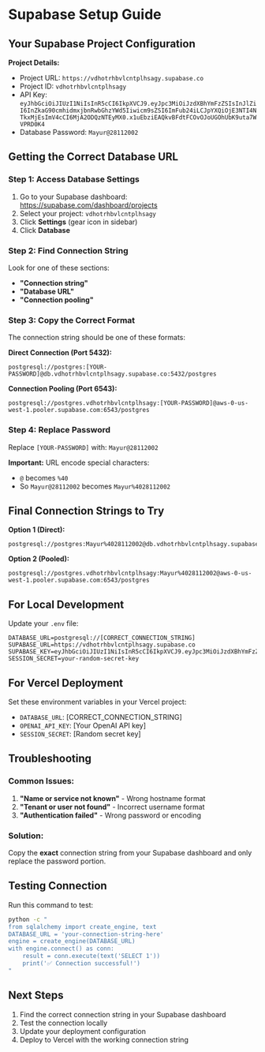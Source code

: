 # Supabase Setup Guide

## Your Supabase Project Configuration

**Project Details:**
- Project URL: `https://vdhotrhbvlcntplhsagy.supabase.co`
- Project ID: `vdhotrhbvlcntplhsagy`  
- API Key: `eyJhbGciOiJIUzI1NiIsInR5cCI6IkpXVCJ9.eyJpc3MiOiJzdXBhYmFzZSIsInJlZiI6InZkaG90cmhidmxjbnRwbGhzYWd5Iiwicm9sZSI6ImFub24iLCJpYXQiOjE3NTI4NTkxMjEsImV4cCI6MjA2ODQzNTEyMX0.x1uEbziEAQkvBFdtFCOvOJoUGOhUbK9uta7WVPRD0K4`
- Database Password: `Mayur@28112002`

## Getting the Correct Database URL

### Step 1: Access Database Settings
1. Go to your Supabase dashboard: https://supabase.com/dashboard/projects
2. Select your project: `vdhotrhbvlcntplhsagy`
3. Click **Settings** (gear icon in sidebar)
4. Click **Database**

### Step 2: Find Connection String
Look for one of these sections:
- **"Connection string"**
- **"Database URL"** 
- **"Connection pooling"**

### Step 3: Copy the Correct Format
The connection string should be one of these formats:

**Direct Connection (Port 5432):**
```
postgresql://postgres:[YOUR-PASSWORD]@db.vdhotrhbvlcntplhsagy.supabase.co:5432/postgres
```

**Connection Pooling (Port 6543):**
```
postgresql://postgres.vdhotrhbvlcntplhsagy:[YOUR-PASSWORD]@aws-0-us-west-1.pooler.supabase.com:6543/postgres
```

### Step 4: Replace Password
Replace `[YOUR-PASSWORD]` with: `Mayur@28112002`

**Important:** URL encode special characters:
- `@` becomes `%40`  
- So `Mayur@28112002` becomes `Mayur%4028112002`

## Final Connection Strings to Try

**Option 1 (Direct):**
```
postgresql://postgres:Mayur%4028112002@db.vdhotrhbvlcntplhsagy.supabase.co:5432/postgres
```

**Option 2 (Pooled):**
```
postgresql://postgres.vdhotrhbvlcntplhsagy:Mayur%4028112002@aws-0-us-west-1.pooler.supabase.com:6543/postgres
```

## For Local Development
Update your `.env` file:
```env
DATABASE_URL=postgresql://[CORRECT_CONNECTION_STRING]
SUPABASE_URL=https://vdhotrhbvlcntplhsagy.supabase.co
SUPABASE_KEY=eyJhbGciOiJIUzI1NiIsInR5cCI6IkpXVCJ9.eyJpc3MiOiJzdXBhYmFzZSIsInJlZiI6InZkaG90cmhidmxjbnRwbGhzYWd5Iiwicm9sZSI6ImFub24iLCJpYXQiOjE3NTI4NTkxMjEsImV4cCI6MjA2ODQzNTEyMX0.x1uEbziEAQkvBFdtFCOvOJoUGOhUbK9uta7WVPRD0K4
SESSION_SECRET=your-random-secret-key
```

## For Vercel Deployment
Set these environment variables in your Vercel project:

- `DATABASE_URL`: [CORRECT_CONNECTION_STRING]
- `OPENAI_API_KEY`: [Your OpenAI API key]  
- `SESSION_SECRET`: [Random secret key]

## Troubleshooting

### Common Issues:
1. **"Name or service not known"** - Wrong hostname format
2. **"Tenant or user not found"** - Incorrect username format
3. **"Authentication failed"** - Wrong password or encoding

### Solution:
Copy the **exact** connection string from your Supabase dashboard and only replace the password portion.

## Testing Connection
Run this command to test:
```bash
python -c "
from sqlalchemy import create_engine, text
DATABASE_URL = 'your-connection-string-here'
engine = create_engine(DATABASE_URL)
with engine.connect() as conn:
    result = conn.execute(text('SELECT 1'))
    print('✅ Connection successful!')
"
```

## Next Steps
1. Find the correct connection string in your Supabase dashboard
2. Test the connection locally
3. Update your deployment configuration
4. Deploy to Vercel with the working connection string